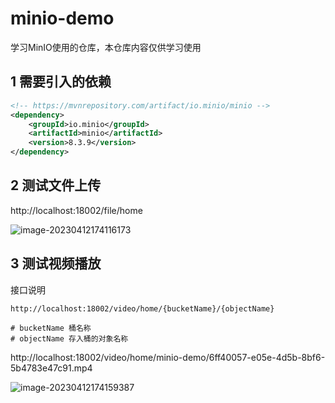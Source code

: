 # minio-demo

学习MinIO使用的仓库，本仓库内容仅供学习使用

## 1 需要引入的依赖
```xml
<!-- https://mvnrepository.com/artifact/io.minio/minio -->
<dependency>
    <groupId>io.minio</groupId>
    <artifactId>minio</artifactId>
    <version>8.3.9</version>
</dependency>

```

## 2 测试文件上传

http://localhost:18002/file/home

![image-20230412174116173](https://lyf-md-static-img.oss-cn-hangzhou.aliyuncs.com/image/typora_2/202304121802311.png)



## 3 测试视频播放

接口说明

```http
http://localhost:18002/video/home/{bucketName}/{objectName}

# bucketName 桶名称
# objectName 存入桶的对象名称
```



http://localhost:18002/video/home/minio-demo/6ff40057-e05e-4d5b-8bf6-5b4783e47c91.mp4

![image-20230412174159387](https://lyf-md-static-img.oss-cn-hangzhou.aliyuncs.com/image/typora_2/202304121802045.png)

